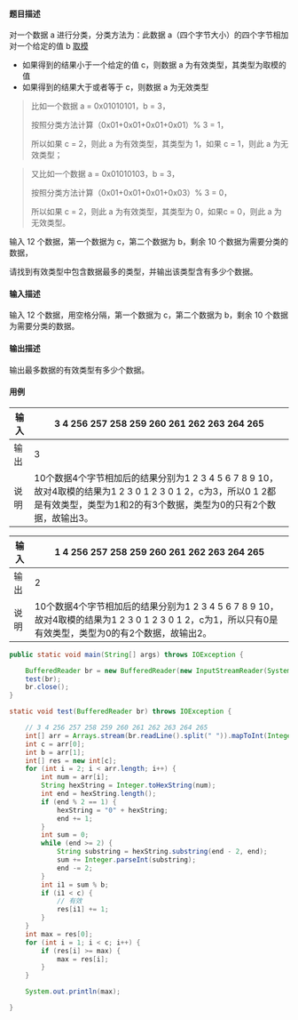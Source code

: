 #### 题目描述

对一个数据 a 进行分类，分类方法为：此数据 a（四个字节大小）的四个字节相加对一个给定的值 b [取模](https://so.csdn.net/so/search?q=取模&spm=1001.2101.3001.7020)

- 如果得到的结果小于一个给定的值 c，则数据 a 为有效类型，其类型为取模的值
- 如果得到的结果大于或者等于 c，则数据 a 为无效类型

> 比如一个数据 a = 0x01010101，b = 3，
>
> 按照分类方法计算（0x01+0x01+0x01+0x01）% 3 = 1，
>
> 所以如果 c = 2，则此 a 为有效类型，其类型为 1，如果 c = 1，则此 a 为无效类型；

> 又比如一个数据 a = 0x01010103，b = 3，
>
> 按照分类方法计算（0x01+0x01+0x01+0x03）% 3 = 0，
>
> 所以如果 c = 2，则此 a 为有效类型，其类型为 0，如果c = 0，则此 a 为无效类型。

输入 12 个数据，第一个数据为 c，第二个数据为 b，剩余 10 个数据为需要分类的数据，

请找到有效类型中包含数据最多的类型，并输出该类型含有多少个数据。



#### 输入描述

输入 12 个数据，用空格分隔，第一个数据为 c，第二个数据为 b，剩余 10 个数据为需要分类的数据。



#### 输出描述

输出最多数据的有效类型有多少个数据。



#### 用例

| 输入 | 3 4 256 257 258 259 260 261 262 263 264 265                  |
| ---- | ------------------------------------------------------------ |
| 输出 | 3                                                            |
| 说明 | 10个数据4个字节相加后的结果分别为1 2 3 4 5 6 7 8 9 10，故对4取模的结果为1 2 3 0 1 2 3 0 1 2，c为3，所以0 1 2都是有效类型，类型为1和2的有3个数据，类型为0的只有2个数据，故输出3。 |

| 输入 | 1 4 256 257 258 259 260 261 262 263 264 265                  |
| ---- | ------------------------------------------------------------ |
| 输出 | 2                                                            |
| 说明 | 10个数据4个字节相加后的结果分别为1 2 3 4 5 6 7 8 9 10，故对4取模的结果为1 2 3 0 1 2 3 0 1 2，c为1，所以只有0是有效类型，类型为0的有2个数据，故输出2。 |

```java
public static void main(String[] args) throws IOException {

    BufferedReader br = new BufferedReader(new InputStreamReader(System.in));
    test(br);
    br.close();
}

static void test(BufferedReader br) throws IOException {

    // 3 4 256 257 258 259 260 261 262 263 264 265
    int[] arr = Arrays.stream(br.readLine().split(" ")).mapToInt(Integer::parseInt).toArray();
    int c = arr[0];
    int b = arr[1];
    int[] res = new int[c];
    for (int i = 2; i < arr.length; i++) {
        int num = arr[i];
        String hexString = Integer.toHexString(num);
        int end = hexString.length();
        if (end % 2 == 1) {
            hexString = "0" + hexString;
            end += 1;
        }
        int sum = 0;
        while (end >= 2) {
            String substring = hexString.substring(end - 2, end);
            sum += Integer.parseInt(substring);
            end -= 2;
        }
        int i1 = sum % b;
        if (i1 < c) {
            // 有效
            res[i1] += 1;
        }
    }
    int max = res[0];
    for (int i = 1; i < c; i++) {
        if (res[i] >= max) {
            max = res[i];
        }
    }

    System.out.println(max);

}
```